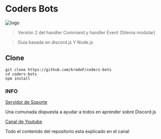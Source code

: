 # **Coders Bots**
![logo](https://i.ibb.co/cr8KJTz/banner-twitch.png)

> Versión 2 del handler Command y handler Event (Sitema modular)

>Guia basada en discord.js Y Node.js

## Clone
```
git clone https://github.com/kredoF/coders-bots
cd coders-bots
npm install
```

### INFO
[Servidor de Soporte](https://discord.gg/KrzQR5Ak66)

Una comunada dispuesta a ayudar a todos en aprender sobre Discord.js

[Canal de Youtube](https://www.youtube.com/channel/UCx5czuRgkbGKlj96BjxWeZQ)

Todo el contenido del repositorio esta explicado en el canal
